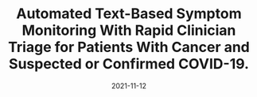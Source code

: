 ---
articlename2: Cancerwatch
title: >-
  Automated Text-Based Symptom Monitoring With Rapid Clinician Triage for Patients With Cancer and Suspected or Confirmed COVID-19.
date: '2021-11-12'
summary: >-
  A variant of COVID Watch. Median time from escalation to triage call was 11.5 minutes. Four (15%) patients presented to the ED without first escalating their care via our program. Participant satisfaction was high (Net Promoter Score: 100, n = 4).
authors: >-
  Cody E. Cotner,MD; Mohan Balachandran,MA,MS; David Do,MD; Will Ferrell, MPH; Neda Khan,BS; Michael Kopinsky, BSE; Suzanne McGettigan,MSN,CRNP; Anna U. Morgan,MD,MSc,MSHP; Lindsey Zinck,MSN,RN; Lynn M. Schuchter,MD; Lawrence N. Shulman,MD; David A. Asch, MD,MBA; Christopher R. Manz,MD,MSHP; and Ravi B. Parikh,MD,MPP
externallink: 'https://ascopubs.org/doi/abs/10.1200/CCI.21.00069'
journal: JCO CCI
---